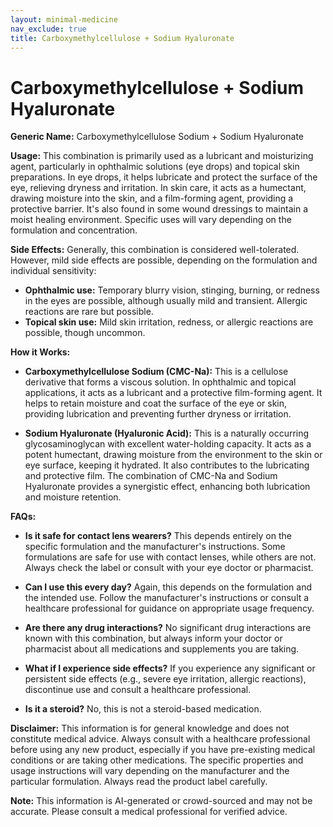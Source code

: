 ```yaml
---
layout: minimal-medicine
nav_exclude: true
title: Carboxymethylcellulose + Sodium Hyaluronate
---
```


# Carboxymethylcellulose + Sodium Hyaluronate

**Generic Name:** Carboxymethylcellulose Sodium + Sodium Hyaluronate

**Usage:** This combination is primarily used as a lubricant and moisturizing agent, particularly in ophthalmic solutions (eye drops) and topical skin preparations.  In eye drops, it helps lubricate and protect the surface of the eye, relieving dryness and irritation. In skin care, it acts as a humectant, drawing moisture into the skin, and a film-forming agent, providing a protective barrier.  It's also found in some wound dressings to maintain a moist healing environment.  Specific uses will vary depending on the formulation and concentration.


**Side Effects:**  Generally, this combination is considered well-tolerated. However, mild side effects are possible, depending on the formulation and individual sensitivity:

* **Ophthalmic use:**  Temporary blurry vision, stinging, burning, or redness in the eyes are possible, although usually mild and transient.  Allergic reactions are rare but possible.
* **Topical skin use:**  Mild skin irritation, redness, or allergic reactions are possible, though uncommon.


**How it Works:**

* **Carboxymethylcellulose Sodium (CMC-Na):** This is a cellulose derivative that forms a viscous solution. In ophthalmic and topical applications, it acts as a lubricant and a protective film-forming agent. It helps to retain moisture and coat the surface of the eye or skin, providing lubrication and preventing further dryness or irritation.

* **Sodium Hyaluronate (Hyaluronic Acid):** This is a naturally occurring glycosaminoglycan with excellent water-holding capacity. It acts as a potent humectant, drawing moisture from the environment to the skin or eye surface, keeping it hydrated.  It also contributes to the lubricating and protective film. The combination of CMC-Na and Sodium Hyaluronate provides a synergistic effect, enhancing both lubrication and moisture retention.


**FAQs:**

* **Is it safe for contact lens wearers?**  This depends entirely on the specific formulation and the manufacturer's instructions. Some formulations are safe for use with contact lenses, while others are not. Always check the label or consult with your eye doctor or pharmacist.

* **Can I use this every day?**  Again, this depends on the formulation and the intended use. Follow the manufacturer's instructions or consult a healthcare professional for guidance on appropriate usage frequency.

* **Are there any drug interactions?**  No significant drug interactions are known with this combination, but always inform your doctor or pharmacist about all medications and supplements you are taking.

* **What if I experience side effects?**  If you experience any significant or persistent side effects (e.g., severe eye irritation, allergic reactions), discontinue use and consult a healthcare professional.

* **Is it a steroid?** No, this is not a steroid-based medication.


**Disclaimer:** This information is for general knowledge and does not constitute medical advice. Always consult with a healthcare professional before using any new product, especially if you have pre-existing medical conditions or are taking other medications.  The specific properties and usage instructions will vary depending on the manufacturer and the particular formulation.  Always read the product label carefully.


**Note:** This information is AI-generated or crowd-sourced and may not be accurate. Please consult a medical professional for verified advice.